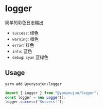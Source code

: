 # logger

简单的彩色日志输出

- `success`: 绿色
- `warning`: 橙色
- `error`: 红色
- `info`: 蓝色
- `debug`: `cyan` 蓝绿色

## Usage

```sh
yarn add @yunyoujun/logger
```

```ts
import { Logger } from "@yunyoujun/logger";
const logger = new Logger();
logger.success("Success!");
```
